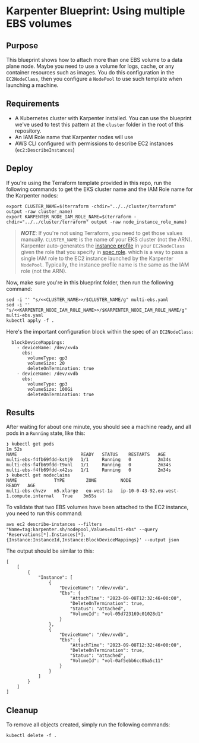 # Karpenter Blueprint: Using multiple EBS volumes

## Purpose
This blueprint shows how to attach more than one EBS volume to a data plane node. Maybe you need to use a volume for logs, cache, or any container resources such as images. You do this configuration in the `EC2NodeClass`, then you configure a `NodePool` to use such template when launching a machine. 

## Requirements

* A Kubernetes cluster with Karpenter installed. You can use the blueprint we've used to test this pattern at the `cluster` folder in the root of this repository.
* An IAM Role name that Karpenter nodes will use
* AWS CLI configured with permissions to describe EC2 instances (`ec2:DescribeInstances`)

## Deploy

If you're using the Terraform template provided in this repo, run the following commands to get the EKS cluster name and the IAM Role name for the Karpenter nodes:

```
export CLUSTER_NAME=$(terraform -chdir="../../cluster/terraform" output -raw cluster_name)
export KARPENTER_NODE_IAM_ROLE_NAME=$(terraform -chdir="../../cluster/terraform" output -raw node_instance_role_name)
```

> ***NOTE***: If you're not using Terraform, you need to get those values manually. `CLUSTER_NAME` is the name of your EKS cluster (not the ARN). Karpenter auto-generates the [instance profile](https://docs.aws.amazon.com/IAM/latest/UserGuide/id_roles_use_switch-role-ec2_instance-profiles) in your `EC2NodeClass` given the role that you specify in [spec.role](https://karpenter.sh/preview/concepts/nodeclasses/). which is a way to pass a single IAM role to the EC2 instance launched by the Karpenter `NodePool`. Typically, the instance profile name is the same as the IAM role (not the ARN).

Now, make sure you're in this blueprint folder, then run the following command:

```
sed -i '' "s/<<CLUSTER_NAME>>/$CLUSTER_NAME/g" multi-ebs.yaml
sed -i '' "s/<<KARPENTER_NODE_IAM_ROLE_NAME>>/$KARPENTER_NODE_IAM_ROLE_NAME/g" multi-ebs.yaml
kubectl apply -f .
```

Here's the important configuration block within the spec of an `EC2NodeClass`: 

```
  blockDeviceMappings:
    - deviceName: /dev/xvda
      ebs:
        volumeType: gp3
        volumeSize: 20
        deleteOnTermination: true
    - deviceName: /dev/xvdb
      ebs:
        volumeType: gp3
        volumeSize: 100Gi
        deleteOnTermination: true
```

## Results
After waiting for about one minute, you should see a machine ready, and all pods in a `Running` state, like this:

```
❯ kubectl get pods                                                                                                             1m 52s
NAME                        READY   STATUS    RESTARTS   AGE
multi-ebs-f4fb69fdd-kstj9   1/1     Running   0          2m34s
multi-ebs-f4fb69fdd-t9xnl   1/1     Running   0          2m34s
multi-ebs-f4fb69fdd-x42ss   1/1     Running   0          2m34s
❯ kubectl get nodeclaims
NAME              TYPE        ZONE         NODE                                       READY   AGE
multi-ebs-chvzv   m5.xlarge   eu-west-1a   ip-10-0-43-92.eu-west-1.compute.internal   True    3m55s
```

To validate that two EBS volumes have been attached to the EC2 instance, you need to run this command:

```
aws ec2 describe-instances --filters "Name=tag:karpenter.sh/nodepool,Values=multi-ebs" --query 'Reservations[*].Instances[*].{Instance:InstanceId,Instance:BlockDeviceMappings}' --output json
```

The output should be similar to this:

```
[
    [
        {
            "Instance": [
                {
                    "DeviceName": "/dev/xvda",
                    "Ebs": {
                        "AttachTime": "2023-09-08T12:32:46+00:00",
                        "DeleteOnTermination": true,
                        "Status": "attached",
                        "VolumeId": "vol-05d723169c01028d1"
                    }
                },
                {
                    "DeviceName": "/dev/xvdb",
                    "Ebs": {
                        "AttachTime": "2023-09-08T12:32:46+00:00",
                        "DeleteOnTermination": true,
                        "Status": "attached",
                        "VolumeId": "vol-0af5ebb6cc0ba5c11"
                    }
                }
            ]
        }
    ]
]
```

## Cleanup
To remove all objects created, simply run the following commands:

```
kubectl delete -f .
```
